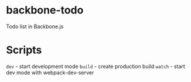 # backbone-todo
Todo list in Backbone.js

# Scripts
`dev` - start development mode
`build` - create production build
`watch` - start dev mode with webpack-dev-server
